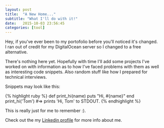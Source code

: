 ```yaml
---
layout: post
title:  "A New Home..."
subtitle: "What I'll do with it!"
date:   2015-10-03 23:56:45
categories: [tool]
---
```


Hey, if you've ever been to my portofolio before you'll noticed it's changed. I ran out of credit for my DigitalOcean server so I changed to a free alternative.

There's nothing here yet. Hopefully with time I'll add some projects I've worked on with information as to how I've faced problems with them as well as interesting code snippets. Also random stuff like how I prepared for technical interviews.

Snippets may look like this:

{% highlight ruby %}
def print_hi(name)
  puts "Hi, #{name}"
end
print_hi('Tom')
#=> prints 'Hi, Tom' to STDOUT.
{% endhighlight %}

This is really just for me to remember :).

Check out the my [Linkedin profile][linkedin] for more info about me.

[linkedin]:      https://mx.linkedin.com/in/canalesb93

